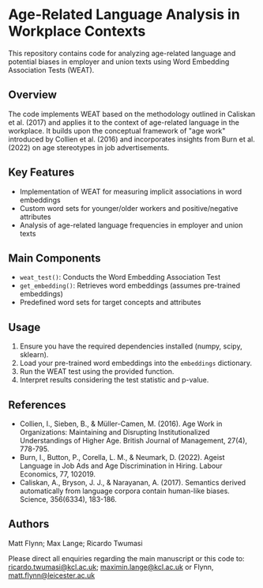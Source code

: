 # Age-Related Language Analysis in Workplace Contexts

This repository contains code for analyzing age-related language and potential biases in employer and union texts using Word Embedding Association Tests (WEAT).

## Overview

The code implements WEAT based on the methodology outlined in Caliskan et al. (2017) and applies it to the context of age-related language in the workplace. It builds upon the conceptual framework of "age work" introduced by Collien et al. (2016) and incorporates insights from Burn et al. (2022) on age stereotypes in job advertisements.

## Key Features

- Implementation of WEAT for measuring implicit associations in word embeddings
- Custom word sets for younger/older workers and positive/negative attributes
- Analysis of age-related language frequencies in employer and union texts

## Main Components

- `weat_test()`: Conducts the Word Embedding Association Test
- `get_embedding()`: Retrieves word embeddings (assumes pre-trained embeddings)
- Predefined word sets for target concepts and attributes

## Usage

1. Ensure you have the required dependencies installed (numpy, scipy, sklearn).
2. Load your pre-trained word embeddings into the `embeddings` dictionary.
3. Run the WEAT test using the provided function.
4. Interpret results considering the test statistic and p-value.

## References

- Collien, I., Sieben, B., & Müller-Camen, M. (2016). Age Work in Organizations: Maintaining and Disrupting Institutionalized Understandings of Higher Age. British Journal of Management, 27(4), 778-795.
- Burn, I., Button, P., Corella, L. M., & Neumark, D. (2022). Ageist Language in Job Ads and Age Discrimination in Hiring. Labour Economics, 77, 102019.
- Caliskan, A., Bryson, J. J., & Narayanan, A. (2017). Semantics derived automatically from language corpora contain human-like biases. Science, 356(6334), 183-186.

## Authors

Matt Flynn;
Max Lange;
Ricardo Twumasi

Please direct all enquiries regarding the main manuscript or this code to: ricardo.twumasi@kcl.ac.uk; maximin.lange@kcl.ac.uk or Flynn, matt.flynn@leicester.ac.uk
